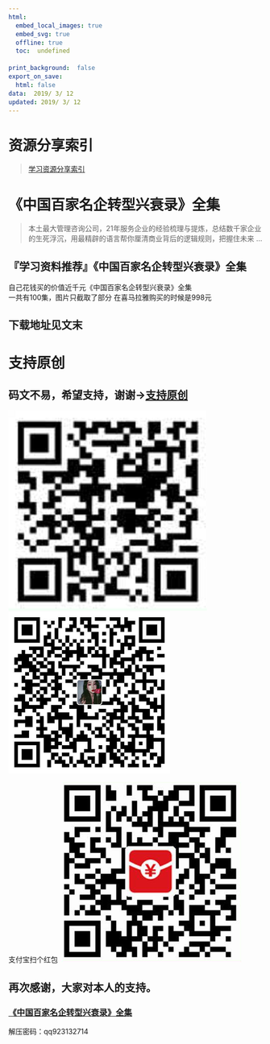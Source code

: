 ```yaml
---
html:
  embed_local_images: true
  embed_svg: true
  offline: true
  toc:  undefined

print_background:  false
export_on_save:
  html: false
data:  2019/ 3/ 12
updated: 2019/ 3/ 12
---
```



# 资源分享索引

> [学习资源分享索引](https://blog.csdn.net/qq923132714/article/details/85119757 "学习资源分享索引")



# 《中国百家名企转型兴衰录》全集

>  本土最大管理咨询公司，21年服务企业的经验梳理与提炼，总结数千家企业的生死浮沉，用最精辟的语言帮你厘清商业背后的逻辑规则，把握住未来 ...

## 『学习资料推荐』《中国百家名企转型兴衰录》全集

自己花钱买的价值近千元《中国百家名企转型兴衰录》全集   
一共有100集，图片只截取了部分
在喜马拉雅购买的时候是998元


## 下载地址见文末

# 支持原创


## 码文不易，希望支持，谢谢->**[支持原创](http://blog.csdn.net/qq923132714/article/details/79399145)**
![微信支付](https://raw.githubusercontent.com/923132714/my_picture/master/blog/support/weixin.png)![微信支付](https://raw.githubusercontent.com/923132714/my_picture/master/blog/support/支付宝.png)

支付宝扫个红包
![支付宝扫个红包](https://raw.githubusercontent.com/923132714/my_picture/master/blog/support/扫码领红包.png "扫码领红包")

## 再次感谢，大家对本人的支持。

### [《中国百家名企转型兴衰录》全集](http://u16848854.ctfile.net/fs/16848854-349944529 "《中国百家名企转型兴衰录》全集")

解压密码：qq923132714
